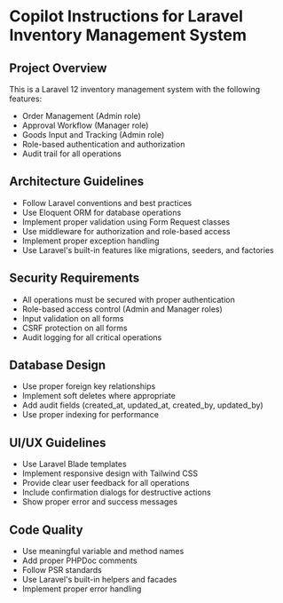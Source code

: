 # Copilot Instructions for Laravel Inventory Management System

<!-- Use this file to provide workspace-specific custom instructions to Copilot. For more details, visit https://code.visualstudio.com/docs/copilot/copilot-customization#_use-a-githubcopilotinstructionsmd-file -->

## Project Overview
This is a Laravel 12 inventory management system with the following features:
- Order Management (Admin role)
- Approval Workflow (Manager role)
- Goods Input and Tracking (Admin role)
- Role-based authentication and authorization
- Audit trail for all operations

## Architecture Guidelines
- Follow Laravel conventions and best practices
- Use Eloquent ORM for database operations
- Implement proper validation using Form Request classes
- Use middleware for authorization and role-based access
- Implement proper exception handling
- Use Laravel's built-in features like migrations, seeders, and factories

## Security Requirements
- All operations must be secured with proper authentication
- Role-based access control (Admin and Manager roles)
- Input validation on all forms
- CSRF protection on all forms
- Audit logging for all critical operations

## Database Design
- Use proper foreign key relationships
- Implement soft deletes where appropriate
- Add audit fields (created_at, updated_at, created_by, updated_by)
- Use proper indexing for performance

## UI/UX Guidelines
- Use Laravel Blade templates
- Implement responsive design with Tailwind CSS
- Provide clear user feedback for all operations
- Include confirmation dialogs for destructive actions
- Show proper error and success messages

## Code Quality
- Use meaningful variable and method names
- Add proper PHPDoc comments
- Follow PSR standards
- Use Laravel's built-in helpers and facades
- Implement proper error handling
